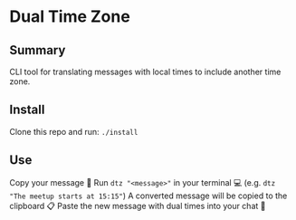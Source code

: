 # Dual Time Zone

## Summary

CLI tool for translating messages with local times to include another time zone.

## Install

Clone this repo and run:
`./install`

## Use

Copy your message 📎
Run `dtz "<message>"` in your terminal 💻 (e.g. `dtz "The meetup starts at 15:15"`)
A converted message will be copied to the clipboard 📋
Paste the new message with dual times into your chat 🌈
